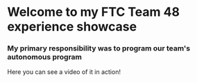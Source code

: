 # Welcome to my FTC Team 48 experience showcase

### My primary responsibility was to program our team's autonomous program

Here you can see a video of it in action!

